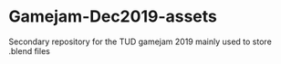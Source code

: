 # Gamejam-Dec2019-assets
Secondary repository for the TUD gamejam 2019 mainly used to store .blend files
